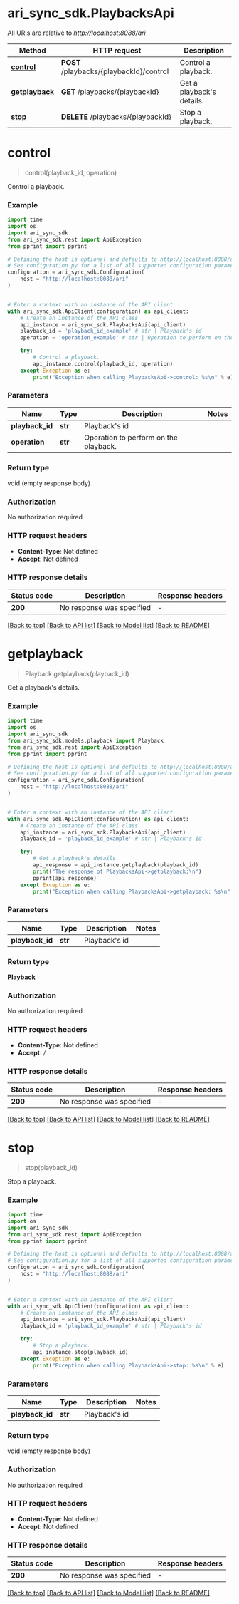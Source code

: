 # ari_sync_sdk.PlaybacksApi

All URIs are relative to *http://localhost:8088/ari*

Method | HTTP request | Description
------------- | ------------- | -------------
[**control**](PlaybacksApi.md#control) | **POST** /playbacks/{playbackId}/control | Control a playback.
[**getplayback**](PlaybacksApi.md#getplayback) | **GET** /playbacks/{playbackId} | Get a playback&#39;s details.
[**stop**](PlaybacksApi.md#stop) | **DELETE** /playbacks/{playbackId} | Stop a playback.


# **control**
> control(playback_id, operation)

Control a playback.

### Example

```python
import time
import os
import ari_sync_sdk
from ari_sync_sdk.rest import ApiException
from pprint import pprint

# Defining the host is optional and defaults to http://localhost:8088/ari
# See configuration.py for a list of all supported configuration parameters.
configuration = ari_sync_sdk.Configuration(
    host = "http://localhost:8088/ari"
)


# Enter a context with an instance of the API client
with ari_sync_sdk.ApiClient(configuration) as api_client:
    # Create an instance of the API class
    api_instance = ari_sync_sdk.PlaybacksApi(api_client)
    playback_id = 'playback_id_example' # str | Playback's id
    operation = 'operation_example' # str | Operation to perform on the playback.

    try:
        # Control a playback.
        api_instance.control(playback_id, operation)
    except Exception as e:
        print("Exception when calling PlaybacksApi->control: %s\n" % e)
```



### Parameters

Name | Type | Description  | Notes
------------- | ------------- | ------------- | -------------
 **playback_id** | **str**| Playback&#39;s id | 
 **operation** | **str**| Operation to perform on the playback. | 

### Return type

void (empty response body)

### Authorization

No authorization required

### HTTP request headers

 - **Content-Type**: Not defined
 - **Accept**: Not defined

### HTTP response details
| Status code | Description | Response headers |
|-------------|-------------|------------------|
**200** | No response was specified |  -  |

[[Back to top]](#) [[Back to API list]](../README.md#documentation-for-api-endpoints) [[Back to Model list]](../README.md#documentation-for-models) [[Back to README]](../README.md)

# **getplayback**
> Playback getplayback(playback_id)

Get a playback's details.

### Example

```python
import time
import os
import ari_sync_sdk
from ari_sync_sdk.models.playback import Playback
from ari_sync_sdk.rest import ApiException
from pprint import pprint

# Defining the host is optional and defaults to http://localhost:8088/ari
# See configuration.py for a list of all supported configuration parameters.
configuration = ari_sync_sdk.Configuration(
    host = "http://localhost:8088/ari"
)


# Enter a context with an instance of the API client
with ari_sync_sdk.ApiClient(configuration) as api_client:
    # Create an instance of the API class
    api_instance = ari_sync_sdk.PlaybacksApi(api_client)
    playback_id = 'playback_id_example' # str | Playback's id

    try:
        # Get a playback's details.
        api_response = api_instance.getplayback(playback_id)
        print("The response of PlaybacksApi->getplayback:\n")
        pprint(api_response)
    except Exception as e:
        print("Exception when calling PlaybacksApi->getplayback: %s\n" % e)
```



### Parameters

Name | Type | Description  | Notes
------------- | ------------- | ------------- | -------------
 **playback_id** | **str**| Playback&#39;s id | 

### Return type

[**Playback**](Playback.md)

### Authorization

No authorization required

### HTTP request headers

 - **Content-Type**: Not defined
 - **Accept**: */*

### HTTP response details
| Status code | Description | Response headers |
|-------------|-------------|------------------|
**200** | No response was specified |  -  |

[[Back to top]](#) [[Back to API list]](../README.md#documentation-for-api-endpoints) [[Back to Model list]](../README.md#documentation-for-models) [[Back to README]](../README.md)

# **stop**
> stop(playback_id)

Stop a playback.

### Example

```python
import time
import os
import ari_sync_sdk
from ari_sync_sdk.rest import ApiException
from pprint import pprint

# Defining the host is optional and defaults to http://localhost:8088/ari
# See configuration.py for a list of all supported configuration parameters.
configuration = ari_sync_sdk.Configuration(
    host = "http://localhost:8088/ari"
)


# Enter a context with an instance of the API client
with ari_sync_sdk.ApiClient(configuration) as api_client:
    # Create an instance of the API class
    api_instance = ari_sync_sdk.PlaybacksApi(api_client)
    playback_id = 'playback_id_example' # str | Playback's id

    try:
        # Stop a playback.
        api_instance.stop(playback_id)
    except Exception as e:
        print("Exception when calling PlaybacksApi->stop: %s\n" % e)
```



### Parameters

Name | Type | Description  | Notes
------------- | ------------- | ------------- | -------------
 **playback_id** | **str**| Playback&#39;s id | 

### Return type

void (empty response body)

### Authorization

No authorization required

### HTTP request headers

 - **Content-Type**: Not defined
 - **Accept**: Not defined

### HTTP response details
| Status code | Description | Response headers |
|-------------|-------------|------------------|
**200** | No response was specified |  -  |

[[Back to top]](#) [[Back to API list]](../README.md#documentation-for-api-endpoints) [[Back to Model list]](../README.md#documentation-for-models) [[Back to README]](../README.md)

